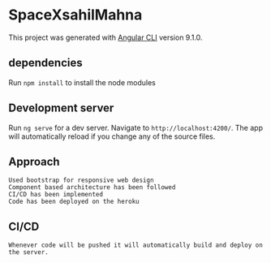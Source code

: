 # SpaceXsahilMahna

This project was generated with [Angular CLI](https://github.com/angular/angular-cli) version 9.1.0.

## dependencies

Run `npm install` to install the node modules

## Development server

Run `ng serve` for a dev server. Navigate to `http://localhost:4200/`. The app will automatically reload if you change any of the source files.

## Approach 

    Used bootstrap for responsive web design
    Component based architecture has been followed
    CI/CD has been implemented
    Code has been deployed on the heroku

## CI/CD

    Whenever code will be pushed it will automatically build and deploy on the server.